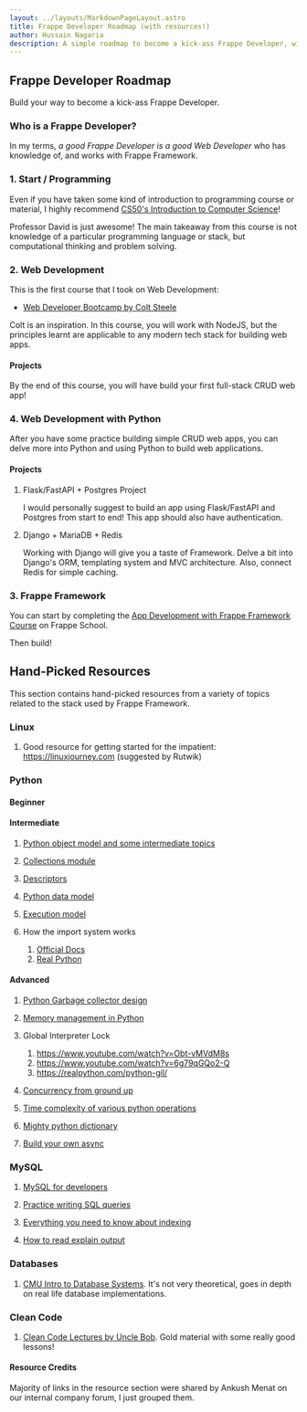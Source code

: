 ```yaml
---
layout: ../layouts/MarkdownPageLayout.astro
title: Frappe Developer Roadmap (with resources!)
author: Hussain Nagaria
description: A simple roadmap to become a kick-ass Frappe Developer, with 20+ handpicked resources, project ideas, and more!
---
```


## Frappe Developer Roadmap

Build your way to become a kick-ass Frappe Developer.

### Who is a Frappe Developer?

In my terms, *a good Frappe Developer is a good Web Developer* who has knowledge of, and works with Frappe Framework.

### 1. Start / Programming

Even if you have taken some kind of introduction to programming course or material, I highly recommend [CS50's Introduction to Computer Science](https://www.edx.org/learn/computer-science/harvard-university-cs50-s-introduction-to-computer-science)!

Professor David is just awesome! The main takeaway from this course is not knowledge of a particular programming language or stack, but computational thinking and problem solving.

### 2. Web Development

This is the first course that I took on Web Development:

* [Web Developer Bootcamp by Colt Steele](https://www.udemy.com/course/the-web-developer-bootcamp)

Colt is an inspiration. In this course, you will work with NodeJS, but the principles learnt are applicable to any modern tech stack for building web apps.

#### Projects

By the end of this course, you will have build your first full-stack CRUD web app!

### 4. Web Development with Python

After you have some practice building simple CRUD web apps, you can delve more into Python and using Python to build web applications.

#### Projects

1. Flask/FastAPI + Postgres Project

    I would personally suggest to build an app using Flask/FastAPI and Postgres from start to end! This app should also have authentication.

2. Django + MariaDB + Redis

    Working with Django will give you a taste of Framework. Delve a bit into Django's ORM, templating system and MVC architecture. Also, connect Redis for simple caching.

### 3. Frappe Framework

You can start by completing the [App Development with Frappe Framework Course](https://frappe.school/lms/courses/app-development-with-frappe-framework) on Frappe School.

Then build!

## Hand-Picked Resources

This section contains hand-picked resources from a variety of topics related to the stack used by Frappe Framework.

### Linux

1. Good resource for getting started for the impatient: <https://linuxjourney.com> (suggested by Rutwik)

### Python

#### Beginner

#### Intermediate

1. [Python object model and some intermediate topics](https://www.youtube.com/watch?v=cKPlPJyQrt4)

1. [Collections module](https://docs.python.org/3/library/collections.html)

1. [Descriptors](https://docs.python.org/3/howto/descriptor.html)

1. [Python data model](https://docs.python.org/3/reference/datamodel.html)

1. [Execution model](https://docs.python.org/3/reference/executionmodel.html)

1. How the import system works
    1. [Official Docs](https://docs.python.org/3/reference/import.html)
    2. [Real Python](https://realpython.com/python-import/)

#### Advanced

1. [Python Garbage collector design](https://devguide.python.org/internals/garbage-collector/)

1. [Memory management in Python](https://www.youtube.com/watch?v=F6u5rhUQ6dU)

1. Global Interpreter Lock
    1. <https://www.youtube.com/watch?v=Obt-vMVdM8s>
    1. <https://www.youtube.com/watch?v=6g79qGQo2-Q>
    1. <https://realpython.com/python-gil/>

1. [Concurrency from ground up](https://www.youtube.com/watch?v=MCs5OvhV9S4)

1. [Time complexity of various python operations](https://wiki.python.org/moin/TimeComplexity)

1. [Mighty python dictionary](https://www.youtube.com/watch?v=C4Kc8xzcA68)

1. [Build your own async](https://www.youtube.com/watch?v=Y4Gt3Xjd7G8)

### MySQL

1. [MySQL for developers](https://planetscale.com/learn/courses/mysql-for-developers/introduction/course-introduction)

1. [Practice writing SQL queries](https://www.sqlzoo.net/wiki/SELECT_basics)

1. [Everything you need to know about indexing](https://use-the-index-luke.com/)

1. [How to read explain output](https://planetscale.com/blog/how-read-mysql-explains)

### Databases

1. [CMU Intro to Database Systems](https://youtube.com/playlist?list=PLSE8ODhjZXjbj8BMuIrRcacnQh20hmY9g). It's not very theoretical, goes in depth on real life database implementations.

### Clean Code

1. [Clean Code Lectures by Uncle Bob](https://youtube.com/playlist?list=PLmmYSbUCWJ4x1GO839azG_BBw8rkh-zOj&si=ncqStAWkzK-YfS1V). Gold material with some really good lessons!

#### Resource Credits

Majority of links in the resource section were shared by Ankush Menat on our internal company forum, I just grouped them.
